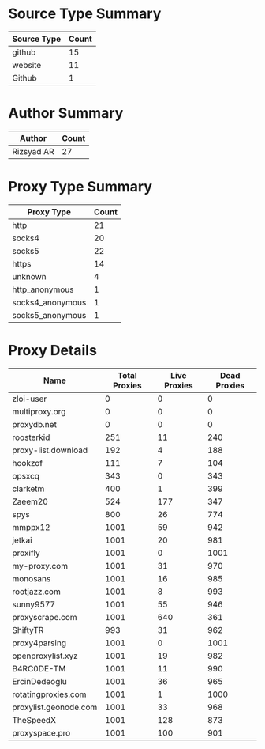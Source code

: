 # Source Type Summary

| Source Type | Count |
|-------------|-------|
| github | 15 |
| website | 11 |
| Github | 1 |


# Author Summary

| Author | Count |
|--------|-------|
| Rizsyad AR | 27 |


# Proxy Type Summary

| Proxy Type | Count |
|------------|-------|
| http | 21 |
| socks4 | 20 |
| socks5 | 22 |
| https | 14 |
| unknown | 4 |
| http_anonymous | 1 |
| socks4_anonymous | 1 |
| socks5_anonymous | 1 |


# Proxy Details

| Name | Total Proxies | Live Proxies | Dead Proxies |
|------|---------------|--------------|---------------|
| zloi-user | 0 | 0 | 0 |
| multiproxy.org | 0 | 0 | 0 |
| proxydb.net | 0 | 0 | 0 |
| roosterkid | 251 | 11 | 240 |
| proxy-list.download | 192 | 4 | 188 |
| hookzof | 111 | 7 | 104 |
| opsxcq | 343 | 0 | 343 |
| clarketm | 400 | 1 | 399 |
| Zaeem20 | 524 | 177 | 347 |
| spys | 800 | 26 | 774 |
| mmppx12 | 1001 | 59 | 942 |
| jetkai | 1001 | 20 | 981 |
| proxifly | 1001 | 0 | 1001 |
| my-proxy.com | 1001 | 31 | 970 |
| monosans | 1001 | 16 | 985 |
| rootjazz.com | 1001 | 8 | 993 |
| sunny9577 | 1001 | 55 | 946 |
| proxyscrape.com | 1001 | 640 | 361 |
| ShiftyTR | 993 | 31 | 962 |
| proxy4parsing | 1001 | 0 | 1001 |
| openproxylist.xyz | 1001 | 19 | 982 |
| B4RC0DE-TM | 1001 | 11 | 990 |
| ErcinDedeoglu | 1001 | 36 | 965 |
| rotatingproxies.com | 1001 | 1 | 1000 |
| proxylist.geonode.com | 1001 | 33 | 968 |
| TheSpeedX | 1001 | 128 | 873 |
| proxyspace.pro | 1001 | 100 | 901 |
